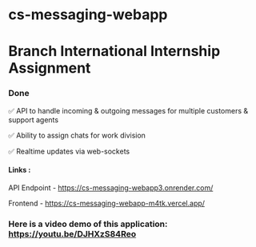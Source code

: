 # cs-messaging-webapp
# Branch International Internship Assignment

### Done
✅ API to handle incoming & outgoing messages for multiple customers & support agents

✅ Ability to assign chats for work division

✅ Realtime updates via web-sockets


#### Links : 

API Endpoint - https://cs-messaging-webapp3.onrender.com/

Frontend - https://cs-messaging-webapp-m4tk.vercel.app/

### Here is a video demo of this application: https://youtu.be/DJHXzS84Reo
